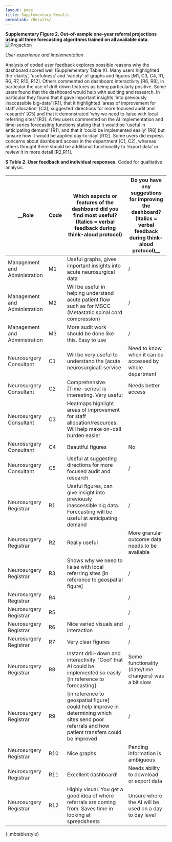 ```yaml
---
layout: page
title: Supplementary Results
permalink: /Results/
---
```



__Supplementary Figure 2. Out-of-sample one-year referral projections using all three forecasting algorithms trained on all available data.__
![Projection](https://user-images.githubusercontent.com/80597524/143724279-6f053213-784e-4cd1-9728-d2137acdad9f.png)

*User experience and implementation*

Analysis of coded user feedback explores possible reasons why the dashboard scored well (Supplementary Table X). Many users highlighted the ‘clarity’, ‘usefulness’ and ‘variety’ of graphs and figures [M1, C3, C4, R1, R6, R7, R10, R12]. Others commented on dashboard interactivity [R6, R8], in particular the use of drill-down features as being particularly positive. Some users found that the dashboard would help with auditing and research. In particular they found that it gave important insights ‘into previously inaccessible big-data’ [R1], that it highlighted ‘areas of improvement for staff allocation’ [C3], suggested ‘directions for more focused audit and research’ [C5] and that it demonstrated ‘why we need to liaise with local referring sites’ [R3]. A few users commented on the AI implementation and time-series forecasting functions stating that it would be ‘useful in anticipating demand’ [R1], and that it ‘could be implemented easily’ [R8] but ‘unsure how it would be applied day-to-day’ [R12]. Some users did express concerns about dashboard access in the department [C1, C2],  whereas others thought there should be additional functionality to ‘export data’ or review it in more detail [R2,R11].

__S Table 2. User feedback and individual responses.__ Coded for qualitative analysis.

| __Role                          | Code | Which aspects or features of the dashboard did you find most useful? (Italics = verbal feedback during think-aloud protocol)                      | Do you have any suggestions for improving the dashboard? (Italics = verbal feedback during think-aloud protocol)__ |
|-------------------------------|------|---------------------------------------------------------------------------------------------------------------------------------------------------|------------------------------------------------------------------------------------------------------------------|
| Management and Administration | M1   | Useful graphs, gives important insights into acute neurosurgical data                                                                             | /                                                                                                                |
| Management and Administration | M2   | Will be useful in helping understand acute patient flow such as for MSCC (Metastatic spinal cord compression)                                     | /                                                                                                                |
| Management and Administration | M3   | More audit work should be done like this. Easy to use                                                                                             | /                                                                                                                |
| Neurosurgery Consultant       | C1   | Will be very useful to understand the [acute neurosurgical] service                                                                               | Need to know when it can be accessed by whole department                                                         |
| Neurosurgery Consultant       | C2   | Comprehensive. [Time-series] is interesting. Very useful                                                                                          | Needs better access                                                                                              |
| Neurosurgery Consultant       | C3   | Heatmaps highlight areas of improvement for staff allocation/resources. Will help make on-call burden easier                                      |                                                                                                                  |
| Neurosurgery Consultant       | C4   | Beautiful figures                                                                                                                                 | No                                                                                                               |
| Neurosurgery Consultant       | C5   | Useful at suggesting directions for more focused audit and research                                                                               | /                                                                                                                |
| Neurosurgery Registrar        | R1   | Useful figures, can give insight into previously inaccessible big data. Forecasting will be useful at anticipating demand                         | /                                                                                                                |
| Neurosurgery Registrar        | R2   | Really useful                                                                                                                                     | More granular outcome data needs to be available                                                                 |
| Neurosurgery Registrar        | R3   | Shows why we need to liaise with local referring sites [in reference to geospatial figure]                                                        | /                                                                                                                |
| Neurosurgery Registrar        | R4   |                                                                                                                                                   | /                                                                                                                |
| Neurosurgery Registrar        | R5   |                                                                                                                                                   | /                                                                                                                |
| Neurosurgery Registrar        | R6   | Nice varied visuals and interaction                                                                                                               | /                                                                                                                |
| Neurosurgery Registrar        | R7   | Very clear figures                                                                                                                                | /                                                                                                                |
| Neurosurgery Registrar        | R8   | Instant drill-down and interactivity. 'Cool' that AI could be implemented so easily [in reference to forecasting]                                 | Some functionality (date/time changers) was a bit slow                                                           |
| Neurosurgery Registrar        | R9   | [in reference to geospatial figure] could help improve in determining which sites send poor referrals and how patient transfers could be improved | /                                                                                                                |
| Neurosurgery Registrar        | R10  | Nice graphs                                                                                                                                       | Pending information is ambiguous                                                                                 |
| Neurosurgery Registrar        | R11  | Excellent dashboard!                                                                                                                              | Needs ability to download or export data                                                                         |
| Neurosurgery Registrar        | R12  | Highly visual. You get a good idea of where referrals are coming from. Saves time in looking at spreadsheets                                      | Unsure where the AI will be used on a day to day level                                                           |
{:.mbtablestyle}

